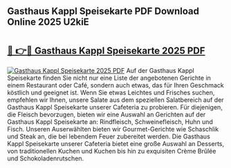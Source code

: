 ## Gasthaus Kappl Speisekarte PDF Download Online 2025 U2kiE

# <h2><a href="http://gccesqw.nevu.top/?p=Gasthaus+Kappl+Speisekarte">🔗 👉🔴 Gasthaus Kappl Speisekarte 2025 PDF</a></h2>

[![Gasthaus Kappl Speisekarte 2025 PDF](https://i.imgur.com/dBaPXMq.png)](http://gccesqw.nevu.top/?p=Gasthaus+Kappl+Speisekarte)
Auf der Gasthaus Kappl Speisekarte finden Sie nicht nur eine Liste der angebotenen Gerichte in einem Restaurant oder Café, sondern auch etwas, das für Ihren Geschmack köstlich und geeignet ist. Wenn Sie etwas Leichtes und Frisches suchen, empfehlen wir Ihnen, unsere Salate aus dem speziellen Salatbereich auf der Gasthaus Kappl Speisekarte unserer Cafeteria zu probieren. Für diejenigen, die Fleisch bevorzugen, bieten wir eine Auswahl an Gerichten auf der Gasthaus Kappl Speisekarte an: Rindfleisch, Schweinefleisch, Huhn und Fisch. Unseren Auserwählten bieten wir Gourmet-Gerichte wie Schaschlik und Steak an, die bei lebendem Feuer zubereitet werden. Die Gasthaus Kappl Speisekarte unserer Cafeteria bietet eine große Auswahl an Desserts, von traditionellen Kuchen und Kuchen bis hin zu exquisiten Crème Brûlée und Schokoladenrutschen.
